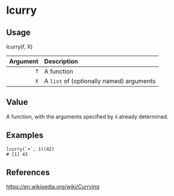 lcurry
======

Usage
-----

lcurry(f, X)

| Argument | Description                              |
| -------: | :--------------------------------------- |
|      `f` | A function                               |
|      `X` | A `list` of (optionally named) arguments |

Value
-----

A function, with the arguments specified by `X` already determined.

Examples
--------

    lcurry(`+`, 1)(42)
    # [1] 43

References
----------

https://en.wikipedia.org/wiki/Currying
